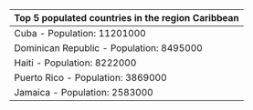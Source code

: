 | Top 5 populated countries in the region Caribbean |
| --- |
| Cuba - Population: 11201000 |
| Dominican Republic - Population: 8495000 |
| Haiti - Population: 8222000 |
| Puerto Rico - Population: 3869000 |
| Jamaica - Population: 2583000 |
